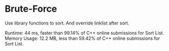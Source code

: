 # Brute-Force
Use library functions to sort. And override linklist after sort.

Runtime: 44 ms, faster than 99.14% of C++ online submissions for Sort List.
Memory Usage: 12.2 MB, less than 59.42% of C++ online submissions for Sort List.
